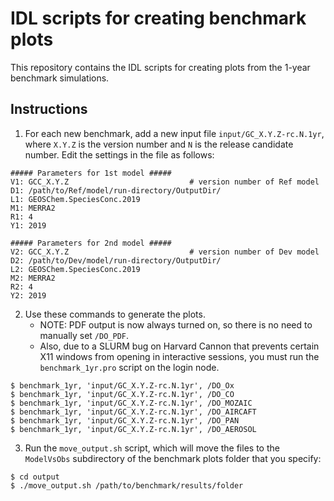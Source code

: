 # IDL scripts for creating benchmark plots

This repository contains the IDL scripts for creating plots from the
1-year benchmark simulations. 

## Instructions

1. For each new benchmark, add a new input file `input/GC_X.Y.Z-rc.N.1yr`, where `X.Y.Z` is the version number and `N` is the release candidate number.  Edit the settings in the file as follows:
   
```console
##### Parameters for 1st model #####
V1: GCC_X.Y.Z                           # version number of Ref model
D1: /path/to/Ref/model/run-directory/OutputDir/
L1: GEOSChem.SpeciesConc.2019
M1: MERRA2
R1: 4
Y1: 2019

##### Parameters for 2nd model #####
V2: GCC_X.Y.Z                           # version number of Dev model
D2: /path/to/Dev/model/run-directory/OutputDir/
L2: GEOSChem.SpeciesConc.2019
M2: MERRA2
R2: 4
Y2: 2019
```
   
2. Use these commands to generate the plots.
    - NOTE: PDF output is now always turned on, so there is no need to manually set `/DO_PDF`.
    - Also, due to a SLURM bug on Harvard Cannon that prevents certain X11 windows from opening in interactive sessions, you must run the `benchmark_1yr.pro` script on the login node.
   
```console
$ benchmark_1yr, 'input/GC_X.Y.Z-rc.N.1yr', /DO_Ox
$ benchmark_1yr, 'input/GC_X.Y.Z-rc.N.1yr', /DO_CO
$ benchmark_1yr, 'input/GC_X.Y.Z-rc.N.1yr', /DO_MOZAIC
$ benchmark_1yr, 'input/GC_X.Y.Z-rc.N.1yr', /DO_AIRCAFT
$ benchmark_1yr, 'input/GC_X.Y.Z-rc.N.1yr', /DO_PAN
$ benchmark_1yr, 'input/GC_X.Y.Z-rc.N.1yr', /DO_AEROSOL
```

3. Run the `move_output.sh` script, which will move the files to the `ModelVsObs` subdirectory of the benchmark plots folder that you specify:

```console
$ cd output
$ ./move_output.sh /path/to/benchmark/results/folder
```
